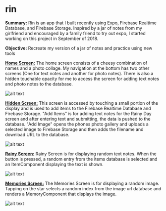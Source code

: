 # rin

**Summary:** Rin is an app that I built recently using Expo, Firebase Realtime Database, and Firebase Storage. Inspired by a jar of notes from my girlfriend and encouraged by a family friend to try out expo, I started working on this project in September of 2018. 

**Objective:** Recreate my version of a jar of notes and practice using new tools


[**Home Screen:**](screenshots/Screen%20Shot%202018-09-29%20at%2011.10.23%20PM.png)
The home screen consists of a cheesy combination of names and a photo collage. My navigation at the bottom has two other screens (One for text notes and another for photo notes). There is also a hidden touchable opacity for me to access the screen for adding text notes and photo notes to the database. 

![alt text](https://github.com/KungPaoMushu/rin/blob/master/screenshots/Screen%20Shot%202018-09-29%20at%2011.10.23%20PM.png)





[**Hidden Screen:**](https://github.com/KungPaoMushu/rin/blob/master/screenshots/Screen%20Shot%202018-09-29%20at%2011.11.25%20PM.png
)
This screen is accessed by touching a small portion of the display and is used to add items to the Firebase Realtime Database and Firebase Storage. "Add Items" is for adding text notes for the Rainy Day screen and after entering text and submitting, the data is pushed to the database. "Add Image" opens the phones photo gallery and uploads a selected image to Firebase Storage and then adds the filename and download URL to the database. 

![alt text](https://github.com/KungPaoMushu/rin/blob/master/screenshots/Screen%20Shot%202018-09-29%20at%2011.11.25%20PM.png
)




[**Rainy Screen:**](https://github.com/KungPaoMushu/rin/blob/master/screenshots/Screen%20Shot%202018-10-02%20at%201.17.00%20PM.png
)
Rainy Screen is for displaying random text notes. When the button is pressed, a random entry from the items database is selected and an ItemComponent displaying the text is shown.  

![alt text](https://github.com/KungPaoMushu/rin/blob/master/screenshots/Screen%20Shot%202018-10-02%20at%201.17.00%20PM.png)




[**Memories Screen:**](https://github.com/KungPaoMushu/rin/blob/master/screenshots/Screen%20Shot%202018-10-02%20at%2012.55.20%20PM.png)
The Memories Screen is for displaying a random image. Tapping on the star selects a random index from the image url database and renders a MemoryComponent that displays the image. 

![alt text](https://github.com/KungPaoMushu/rin/blob/master/screenshots/Screen%20Shot%202018-10-02%20at%2012.55.20%20PM.png)

